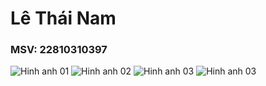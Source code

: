 # Lê Thái Nam
### MSV: 22810310397

![Hinh anh 01](signin.jpg)
![Hinh anh 02](forgot.jpg)
![Hinh anh 03](exploer.jpg)
![Hinh anh 03](account.jpg)
